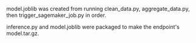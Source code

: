 model.joblib was created from running clean_data.py, aggregate_data.py, then trigger_sagemaker_job.py in order.

inference.py and model.joblib were packaged to make the endpoint's model.tar.gz.
